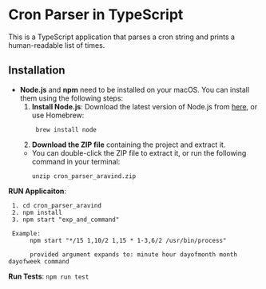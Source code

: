 
# Cron Parser in TypeScript

This is a TypeScript application that parses a cron string and prints a human-readable list of times.

## Installation

- **Node.js** and **npm** need to be installed on your macOS. You can install them using the following steps:
  1. **Install Node.js**: Download the latest version of Node.js from [here](https://nodejs.org/), or use Homebrew:
     ```
      brew install node
     ```
  2. **Download the ZIP file** containing the project and extract it.
   - You can double-click the ZIP file to extract it, or run the following command in your terminal:
     ```
     unzip cron_parser_aravind.zip
     ```

 **RUN Applicaiton**:
   ```
    1. cd cron_parser_aravind
    2. npm install
    3. npm start "exp_and_command"

    Example: 
         npm start "*/15 1,10/2 1,15 * 1-3,6/2 /usr/bin/process"  
         
         provided argument expands to: minute hour dayofmonth month dayofweek command
   ```
 **Run Tests**:
    ```
        npm run test
    ```


